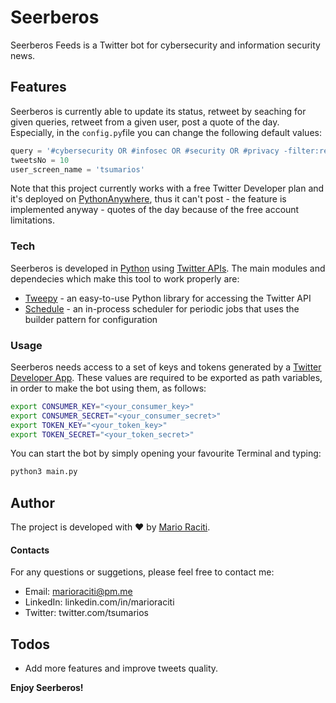# Seerberos

Seerberos Feeds is a Twitter bot for cybersecurity and information security news.

## Features

Seerberos is currently able to update its status, retweet by seaching for given queries, retweet from a given user, post a quote of the day.
Especially, in the `config.py`file you can change the following default values:

```python
query = '#cybersecurity OR #infosec OR #security OR #privacy -filter:retweets -filter:replies'
tweetsNo = 10
user_screen_name = 'tsumarios'
```

Note that this project currently works with a free Twitter Developer plan and it's deployed on [PythonAnywhere](https://www.pythonanywhere.com/user/seerberos/), thus it can't post - the feature is implemented anyway - quotes of the day because of the free account limitations.

### Tech

Seerberos is developed in [Python](https://www.python.org/downloads/) using [Twitter APIs](https://developer.twitter.com/en/docs). The main modules and dependecies which make this tool to work properly are:

- [Tweepy](http://docs.tweepy.org/en/latest/) - an easy-to-use Python library for accessing the Twitter API
- [Schedule](https://pypi.org/project/schedule/) - an in-process scheduler for periodic jobs that uses the builder pattern for configuration

### Usage

Seerberos needs access to a set of keys and tokens generated by a [Twitter Developer App](https://developer.twitter.com/en/apps). These values are required to be exported as path variables, in order to make the bot using them, as follows:

```sh
export CONSUMER_KEY="<your_consumer_key>"
export CONSUMER_SECRET="<your_consumer_secret>"
export TOKEN_KEY="<your_token_key>"
export TOKEN_SECRET="<your_token_secret>"
```

You can start the bot by simply opening your favourite Terminal and typing:

```sh
python3 main.py
```

## Author

The project is developed with ♥ by [Mario Raciti](https://marioraciti.ml).

#### Contacts

For any questions or suggetions, please feel free to contact me:

- Email: marioraciti@pm.me
- LinkedIn: linkedin.com/in/marioraciti
- Twitter: twitter.com/tsumarios

## Todos

- Add more features and improve tweets quality.

**Enjoy Seerberos!**
